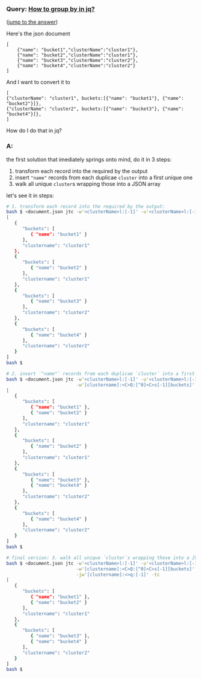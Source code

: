 ### Query: [How to group by in jq?](https://stackoverflow.com/questions/60011507/how-to-group-by-in-jq)
([jump to the answer](https://github.com/ldn-softdev/stackoverflow-json/blob/master/lib/How%20to%20group%20by%20in%20jq.md#a))

Here's the json document

    [
        {"name": "bucket1","clusterName":"cluster1"},
        {"name": "bucket2","clusterName":"cluster1"},
        {"name": "bucket3","clusterName":"cluster2"},
        {"name": "bucket4","clusterName":"cluster2"}
    ]

And I want to convert it to

    [
    {"clusterName": "cluster1", buckets:[{"name": "bucket1"}, {"name": "bucket2"}]},
    {"clusterName": "cluster2", buckets:[{"name": "bucket3"}, {"name": "bucket4"}]},
    ]

How do I do that in jq?

### A:
the first solution that imediately springs onto mind, do it in 3 steps:
1. transform each record into the required by the output
2. insert `"name"` records from each duplicae `cluster` into a first unique one
3. walk all unique `cluster`s wrapping those into a JSON array

let's see it in steps:
```bash
# 1. transform each record into the required by the output:
bash $ <document.json jtc -w'<clusterName>l:[-1]' -u'<clusterName>l:[-1]' -T'{"clustername":{{$a}}, "buckets":[{"name":{{$b}}}]}' -tc
[
   {
      "buckets": [
         { "name": "bucket1" }
      ],
      "clustername": "cluster1"
   },
   {
      "buckets": [
         { "name": "bucket2" }
      ],
      "clustername": "cluster1"
   },
   {
      "buckets": [
         { "name": "bucket3" }
      ],
      "clustername": "cluster2"
   },
   {
      "buckets": [
         { "name": "bucket4" }
      ],
      "clustername": "cluster2"
   }
]
bash $ 

# 2. insert `"name"` records from each duplicae `cluster` into a first unique one:
bash $ <document.json jtc -w'<clusterName>l:[-1]' -u'<clusterName>l:[-1]' -T'{"clustername":{{$a}}, "buckets":[{"name":{{$b}}}]}' /\
                          -w'[clustername]:<C>Q:[^0]<C>s[-1][buckets]' -i'[clustername]:<C>Q:[-1][buckets][0]' -tc
[
   {
      "buckets": [
         { "name": "bucket1" },
         { "name": "bucket2" }
      ],
      "clustername": "cluster1"
   },
   {
      "buckets": [
         { "name": "bucket2" }
      ],
      "clustername": "cluster1"
   },
   {
      "buckets": [
         { "name": "bucket3" },
         { "name": "bucket4" }
      ],
      "clustername": "cluster2"
   },
   {
      "buckets": [
         { "name": "bucket4" }
      ],
      "clustername": "cluster2"
   }
]
bash $ 

# final version: 3. walk all unique `cluster`s wrapping those into a JSON array:
bash $ <document.json jtc -w'<clusterName>l:[-1]' -u'<clusterName>l:[-1]' -T'{"clustername":{{$a}}, "buckets":[{"name":{{$b}}}]}' /\
                          -w'[clustername]:<C>Q:[^0]<C>s[-1][buckets]' -i'[clustername]:<C>Q:[-1][buckets][0]' /\
                          -jw'[clustername]:<>q:[-1]' -tc
[
   {
      "buckets": [
         { "name": "bucket1" },
         { "name": "bucket2" }
      ],
      "clustername": "cluster1"
   },
   {
      "buckets": [
         { "name": "bucket3" },
         { "name": "bucket4" }
      ],
      "clustername": "cluster2"
   }
]
bash $ 
```
